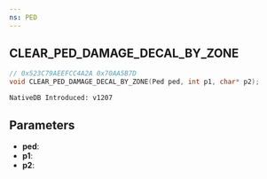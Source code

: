 ```yaml
---
ns: PED
---
```

## CLEAR_PED_DAMAGE_DECAL_BY_ZONE

```c
// 0x523C79AEEFCC4A2A 0x70AA5B7D
void CLEAR_PED_DAMAGE_DECAL_BY_ZONE(Ped ped, int p1, char* p2);
```

```
NativeDB Introduced: v1207
```

## Parameters
* **ped**:
* **p1**:
* **p2**:
